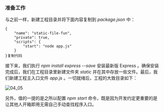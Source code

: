 ### 准备工作

与之前一样，新建工程目录并将下面内容复制到 *package.json* 中：

```
{
    "name": "static-file-fun", 
    "private": true, 
    "scripts": {
        "start": "node app.js" 
    }
}复制代码
```

接下来，我们执行 *npm install express --save* 安装最新版 Express 。确保安装完成后，我们在工程目录里新建文件夹 *static*  并在其中存放一些文件。最后，我们新建工程主入口文件 *app.js* 。一切就绪后，工程的大致目录如下：



![04_05](https://user-gold-cdn.xitu.io/2017/9/16/8cdfa436f3c47a9947e4ff330e5df7b3?imageView2/0/w/1280/h/960/format/webp/ignore-error/1)



另外，值的一提的是之所以配置 *npm start* 命令，既是因为开发约定更重要的是让其他人开箱即用无需自己手动查找程序入口。

